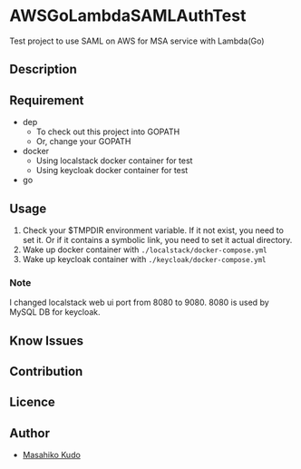 # AWSGoLambdaSAMLAuthTest
Test project to use SAML on AWS for MSA service with Lambda(Go)

## Description

## Requirement
- dep
  - To check out this project into GOPATH
  - Or, change your GOPATH
- docker
  - Using localstack docker container for test
  - Using keycloak docker container for test
- go

## Usage
1. Check your $TMPDIR environment variable. If it not exist, you need to set it. Or if it contains a symbolic link, you need to set it actual directory.
1. Wake up docker container with `./localstack/docker-compose.yml`
1. Wake up keycloak container with `./keycloak/docker-compose.yml`

### Note
I changed localstack web ui port from 8080 to 9080. 8080 is used by MySQL DB for keycloak.

## Know Issues

## Contribution

## Licence

## Author
- [Masahiko Kudo](https://github.com/MKudo)
